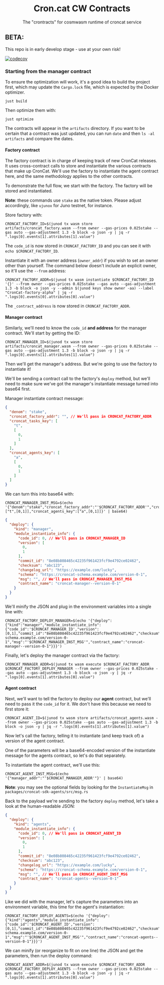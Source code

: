 <div align="center">
  <h1>
    Cron.cat CW Contracts
  </h1>
  <p>
  The "crontracts" for cosmwasm runtime of croncat service
  </p>
</div>

## BETA: 

This repo is in early develop stage - use at your own risk!

[![codecov](https://codecov.io/gh/CronCats/cw-croncat/branch/beta/split-0.0.0/graph/badge.svg?token=JU1C4RK7X4)](https://codecov.io/gh/CronCats/cw-croncat)

### Starting from the manager contract

To ensure the optimization will work, it's a good idea to build the project first, which may update the `Cargo.lock` file, which is expected by the Docker optimizer.

    just build

Then optimize them with:

    just optimize

The contracts will appear in the `artifacts` directory. If you want to be certain that a contract was just updated, you can run `date` and then `ls -al artifacts` and compare the dates.

#### Factory contract

The factory contract is in charge of keeping track of new CronCat releases. It uses cross-contract calls to store and instantiate the various contracts that make up CronCat. We'll use the factory to instantiate the agent contract here, and the same methodology applies to the other contracts.

To demonstrate the full flow, we start with the factory. The factory will be stored and instantiated.

**Note**: these commands use `stake` as the native token. Please adjust accordingly, like `ujunox` for Juno testnet, for instance.

Store factory with:

    CRONCAT_FACTORY_ID=$(junod tx wasm store artifacts/croncat_factory.wasm --from owner --gas-prices 0.025stake --gas auto --gas-adjustment 1.3 -b block -o json -y | jq -r ".logs[0].events[1].attributes[1].value")

The `code_id` is now stored in `CRONCAT_FACTORY_ID` and you can see it with `echo $CRONCAT_FACTORY_ID`.

Instantiate it with an owner address (`owner_addr`) if you wish to set an owner other than yourself. The command below doesn't include an explicit owner, so it'll use the `--from` address:

    CRONCAT_FACTORY_ADDR=$(junod tx wasm instantiate $CRONCAT_FACTORY_ID '{}' --from owner --gas-prices 0.025stake --gas auto --gas-adjustment 1.3 -b block -o json -y --admin $(junod keys show owner -aa) --label "CronCat-factory-alpha" | jq -r ".logs[0].events[0].attributes[0].value")

The `_contract_address` is now stored in `CRONCAT_FACTORY_ADDR`.

#### Manager contract

Similarly, we'll need to know the `code_id` **and address** for the manager contract. We'll start by getting the ID:

    CRONCAT_MANAGER_ID=$(junod tx wasm store artifacts/croncat_manager.wasm --from owner --gas-prices 0.025stake --gas auto --gas-adjustment 1.3 -b block -o json -y | jq -r ".logs[0].events[1].attributes[1].value")

Then we'll get the manager's address. But we're going to use the factory to instantiate it!

We'll be sending a contract call to the factory's `deploy` method, but we'll need to make sure we've got the manager's instantiate message turned into base64 first.

Manager instantiate contract message:

```json
{
  "denom": "stake",
  "croncat_factory_addr": "", // We'll pass in CRONCAT_FACTORY_ADDR
  "croncat_tasks_key": [
    "t",
    [
      0,
      1
    ]
  ],
  "croncat_agents_key": [
    "a",
    [
      0,
      1
    ]
  ]
}
```

We can turn this into base64 with:

    CRONCAT_MANAGER_INST_MSG=$(echo '{"denom":"stake","croncat_factory_addr":"'$CRONCAT_FACTORY_ADDR'","croncat_tasks_key":["t",[0,1]],"croncat_agents_key":["a",[0,1]]}' | base64)

```json
{
  "deploy": {
    "kind": "manager",
    "module_instantiate_info": {
      "code_id": 0, // We'll pass in CRONCAT_MANAGER_ID
      "version": [
        0,
        1
      ],
      "commit_id": "8e08b808465c42235f961423fcf9e4792ce02462",
      "checksum": "abc123",
      "changelog_url": "https://example.com/lucky",
      "schema": "https://croncat-schema.example.com/version-0-1",
      "msg": "", // We'll pass in CRONCAT_MANAGER_INST_MSG
      "contract_name": "croncat-manager--version-0-1"
    }
  }
}
```

We'll minify the JSON and plug in the environment variables into a single line with:

    CRONCAT_FACTORY_DEPLOY_MANAGER=$(echo '{"deploy":{"kind":"manager","module_instantiate_info":{"code_id":'$CRONCAT_MANAGER_ID',"version":[0,1],"commit_id":"8e08b808465c42235f961423fcf9e4792ce02462","checksum":"abc123","changelog_url":"https://example.com/lucky","schema":"https://croncat-schema.example.com/version-0-1","msg":"'$CRONCAT_MANAGER_INST_MSG'","contract_name":"croncat-manager--version-0-1"}}}')

Finally, let's deploy the manager contract via the factory:

    CRONCAT_MANAGER_ADDR=$(junod tx wasm execute $CRONCAT_FACTORY_ADDR $CRONCAT_FACTORY_DEPLOY_MANAGER --from owner --gas-prices 0.025stake --gas auto --gas-adjustment 1.3 -b block -o json -y | jq -r ".logs[0].events[1].attributes[0].value")

#### Agent contract

Next, we'll want to tell the factory to deploy our **agent** contract, but we'll need to pass it the `code_id` for it. We don't have this because we need to first store it:

    CRONCAT_AGENT_ID=$(junod tx wasm store artifacts/croncat_agents.wasm --from owner --gas-prices 0.025stake --gas auto --gas-adjustment 1.3 -b block -o json -y | jq -r ".logs[0].events[1].attributes[1].value")

Now let's call the factory, telling it to instantiate (and keep track of) a version of the agent contract.

One of the parameters will be a base64-encoded version of the instantiate message for the agents contract, so let's do that separately.

To instantiate the agent contract, we'll use this:

    CRONCAT_AGENT_INST_MSG=$(echo '{"manager_addr":"'$CRONCAT_MANAGER_ADDR'"}' | base64) 

**Note**: you may see the optional fields by looking for the `InstantiateMsg` in `packages/croncat-sdk-agents/src/msg.rs`

Back to the payload we're sending to the factory `deploy` method, let's take a look at the human-readable JSON:

```json
{
  "deploy": {
    "kind": "agents",
    "module_instantiate_info": {
      "code_id": 0, // We'll pass in CRONCAT_AGENT_ID
      "version": [
        0,
        1
      ],
      "commit_id": "8e08b808465c42235f961423fcf9e4792ce02462",
      "checksum": "abc123",
      "changelog_url": "https://example.com/lucky",
      "schema": "https://croncat-schema.example.com/version-0-1",
      "msg": "", // We'll pass in CRONCAT_AGENT_INST_MSG
      "contract_name": "croncat-agents--version-0-1"
    }
  }
}
```

Like we did with the manager, let's capture the parameters into an environment variable, this time for the agent's instantiation:

    CRONCAT_FACTORY_DEPLOY_AGENTS=$(echo '{"deploy":{"kind":"agents","module_instantiate_info":{"code_id":'$CRONCAT_AGENT_ID',"version":[0,1],"commit_id":"8e08b808465c42235f961423fcf9e4792ce02462","checksum":"abc123","changelog_url":"https://example.com/lucky","schema":"https://croncat-schema.example.com/version-0-1","msg":"'$CRONCAT_AGENT_INST_MSG'","contract_name":"croncat-agents--version-0-1"}}}')

We can minify (or reorganize to fit on one line) the JSON and get the parameters, then run the deploy command: 

    CRONCAT_AGENT_ADDR=$(junod tx wasm execute $CRONCAT_FACTORY_ADDR $CRONCAT_FACTORY_DEPLOY_AGENTS --from owner --gas-prices 0.025stake --gas auto --gas-adjustment 1.3 -b block -o json -y | jq -r ".logs[0].events[1].attributes[0].value")
